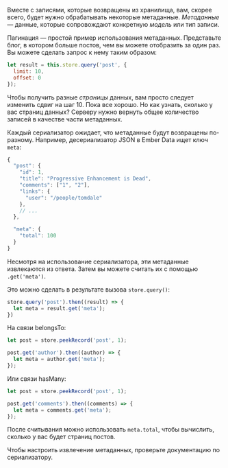 Вместе с записями, которые возвращены из хранилища, вам, скорее всего, будет нужно обрабатывать некоторые метаданные. *Метаданные* — данные, которые сопровождают конкретную *модель* или тип записи.

Пагинация — простой пример использования метаданных. Представьте блог, в котором больше постов, чем вы можете отобразить за один раз. Вы можете сделать запрос к нему таким образом:

```js
let result = this.store.query('post', {
  limit: 10,
  offset: 0
});
```

Чтобы получить разные *страницы* данных, вам просто следует изменить сдвиг на шаг 10. Пока все хорошо. Но как узнать, сколько у вас страниц данных? Серверу нужно вернуть общее количество записей в качестве части метаданных.

Каждый сериализатор ожидает, что метаданные будут возвращены по-разному. Например, десериализатор JSON в Ember Data ищет ключ `meta`:

```js
{
  "post": {
    "id": 1,
    "title": "Progressive Enhancement is Dead",
    "comments": ["1", "2"],
    "links": {
      "user": "/people/tomdale"
    },
    // ...
  },

  "meta": {
    "total": 100
  }
}
```

Несмотря на использование сериализатора, эти метаданные извлекаются из ответа. Затем вы можете считать их с помощью `.get('meta')`.

Это можно сделать в результате вызова `store.query()`:

```js
store.query('post').then((result) => {
  let meta = result.get('meta');
})
```

На связи belongsTo:

```js
let post = store.peekRecord('post', 1);

post.get('author').then((author) => {
  let meta = author.get('meta');
});
```

Или связи hasMany:

```js
let post = store.peekRecord('post', 1);

post.get('comments').then((comments) => {
  let meta = comments.get('meta');
});
```

После считывания можно использовать `meta.total`, чтобы вычислить, сколько у вас будет страниц постов.

Чтобы настроить извлечение метаданных, проверьте документацию по сериализатору.